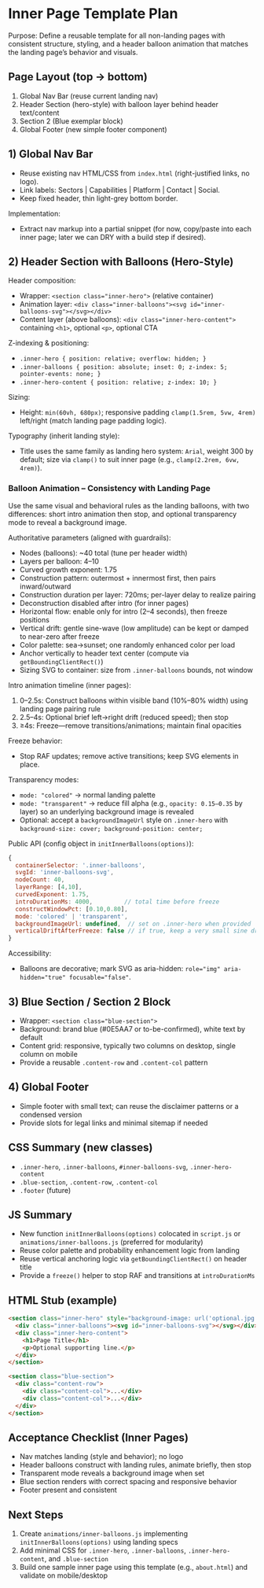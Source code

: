 # Inner Page Template Plan

Purpose: Define a reusable template for all non-landing pages with consistent structure, styling, and a header balloon animation that matches the landing page’s behavior and visuals.

## Page Layout (top → bottom)
1. Global Nav Bar (reuse current landing nav)
2. Header Section (hero-style) with balloon layer behind header text/content
3. Section 2 (Blue exemplar block)
4. Global Footer (new simple footer component)

## 1) Global Nav Bar
- Reuse existing nav HTML/CSS from `index.html` (right-justified links, no logo).
- Link labels: Sectors | Capabilities | Platform | Contact | Social.
- Keep fixed header, thin light-grey bottom border.

Implementation:
- Extract nav markup into a partial snippet (for now, copy/paste into each inner page; later we can DRY with a build step if desired).

## 2) Header Section with Balloons (Hero-Style)
Header composition:
- Wrapper: `<section class="inner-hero">` (relative container)
- Animation layer: `<div class="inner-balloons"><svg id="inner-balloons-svg"></svg></div>`
- Content layer (above balloons): `<div class="inner-hero-content">` containing `<h1>`, optional `<p>`, optional CTA

Z-indexing & positioning:
- `.inner-hero { position: relative; overflow: hidden; }`
- `.inner-balloons { position: absolute; inset: 0; z-index: 5; pointer-events: none; }`
- `.inner-hero-content { position: relative; z-index: 10; }`

Sizing:
- Height: `min(60vh, 680px)`; responsive padding `clamp(1.5rem, 5vw, 4rem)` left/right (match landing page padding logic).

Typography (inherit landing style):
- Title uses the same family as landing hero system: `Arial`, weight 300 by default; size via `clamp()` to suit inner page (e.g., `clamp(2.2rem, 6vw, 4rem)`).

### Balloon Animation – Consistency with Landing Page
Use the same visual and behavioral rules as the landing balloons, with two differences: short intro animation then stop, and optional transparency mode to reveal a background image.

Authoritative parameters (aligned with guardrails):
- Nodes (balloons): ~40 total (tune per header width)
- Layers per balloon: 4–10
- Curved growth exponent: 1.75
- Construction pattern: outermost + innermost first, then pairs inward/outward
- Construction duration per layer: 720ms; per-layer delay to realize pairing
- Deconstruction disabled after intro (for inner pages)
- Horizontal flow: enable only for intro (2–4 seconds), then freeze positions
- Vertical drift: gentle sine-wave (low amplitude) can be kept or damped to near-zero after freeze
- Color palette: sea→sunset; one randomly enhanced color per load
- Anchor vertically to header text center (compute via `getBoundingClientRect()`)
- Sizing SVG to container: size from `.inner-balloons` bounds, not window

Intro animation timeline (inner pages):
1. 0–2.5s: Construct balloons within visible band (10%–80% width) using landing page pairing rule
2. 2.5–4s: Optional brief left→right drift (reduced speed); then stop
3. ≥4s: Freeze—remove transitions/animations; maintain final opacities

Freeze behavior:
- Stop RAF updates; remove active transitions; keep SVG elements in place.

Transparency modes:
- `mode: "colored"` → normal landing palette
- `mode: "transparent"` → reduce fill alpha (e.g., `opacity: 0.15–0.35` by layer) so an underlying background image is revealed
- Optional: accept a `backgroundImageUrl` style on `.inner-hero` with `background-size: cover; background-position: center;`

Public API (config object in `initInnerBalloons(options)`):
```js
{
  containerSelector: '.inner-balloons',
  svgId: 'inner-balloons-svg',
  nodeCount: 40,
  layerRange: [4,10],
  curvedExponent: 1.75,
  introDurationMs: 4000,         // total time before freeze
  constructWindowPct: [0.10,0.80],
  mode: 'colored' | 'transparent',
  backgroundImageUrl: undefined,  // set on .inner-hero when provided
  verticalDriftAfterFreeze: false // if true, keep a very small sine drift
}
```

Accessibility:
- Balloons are decorative; mark SVG as aria-hidden: `role="img" aria-hidden="true" focusable="false"`.

## 3) Blue Section / Section 2 Block
- Wrapper: `<section class="blue-section">`
- Background: brand blue (#0E5AA7 or to-be-confirmed), white text by default
- Content grid: responsive, typically two columns on desktop, single column on mobile
- Provide a reusable `.content-row` and `.content-col` pattern

## 4) Global Footer
- Simple footer with small text; can reuse the disclaimer patterns or a condensed version
- Provide slots for legal links and minimal sitemap if needed

## CSS Summary (new classes)
- `.inner-hero`, `.inner-balloons`, `#inner-balloons-svg`, `.inner-hero-content`
- `.blue-section`, `.content-row`, `.content-col`
- `.footer` (future)

## JS Summary
- New function `initInnerBalloons(options)` colocated in `script.js` or `animations/inner-balloons.js` (preferred for modularity)
- Reuse color palette and probability enhancement logic from landing
- Reuse vertical anchoring logic via `getBoundingClientRect()` on header title
- Provide a `freeze()` helper to stop RAF and transitions at `introDurationMs`

## HTML Stub (example)
```html
<section class="inner-hero" style="background-image: url('optional.jpg');">
  <div class="inner-balloons"><svg id="inner-balloons-svg"></svg></div>
  <div class="inner-hero-content">
    <h1>Page Title</h1>
    <p>Optional supporting line.</p>
  </div>
</section>

<section class="blue-section">
  <div class="content-row">
    <div class="content-col">...</div>
    <div class="content-col">...</div>
  </div>
</section>
```

## Acceptance Checklist (Inner Pages)
- Nav matches landing (style and behavior); no logo
- Header balloons construct with landing rules, animate briefly, then stop
- Transparent mode reveals a background image when set
- Blue section renders with correct spacing and responsive behavior
- Footer present and consistent

## Next Steps
1. Create `animations/inner-balloons.js` implementing `initInnerBalloons(options)` using landing specs
2. Add minimal CSS for `.inner-hero`, `.inner-balloons`, `.inner-hero-content`, and `.blue-section`
3. Build one sample inner page using this template (e.g., `about.html`) and validate on mobile/desktop
